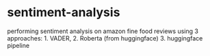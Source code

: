 # sentiment-analysis
performing sentiment analysis on amazon fine food reviews using 3 approaches: 1. VADER, 2. Roberta (from huggingface) 3. huggingface pipeline
